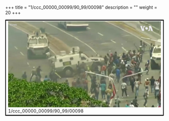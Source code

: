 +++
title = "1/ccc_00000_00099/90_99/00098"
description = ""
weight = 20
+++

<table style="border:2px solid black;max-width:800px;max-height:800px;" 
><tr><td>
<img class="center-fit-jpg"
src="/jpg_/aaa_20190430_NxaOmWaI8sI_00097.jpg">
1/ccc_00000_00099/90_99/00098
</img></td></tr></table>
